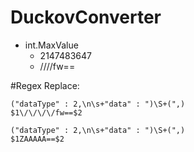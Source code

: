 # DuckovConverter

- int.MaxValue
  - 2147483647
  - ////fw==

#Regex Replace:

```
("dataType" : 2,\n\s+"data" : ")\S+(",)
$1\/\/\/\/fw==$2
```

```
("dataType" : 2,\n\s+"data" : ")\S+(",)
$1ZAAAAA==$2
```